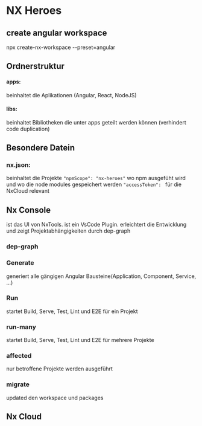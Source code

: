 # NX Heroes

## create angular workspace  
npx create-nx-workspace --preset=angular

## Ordnerstruktur
#### apps: 
beinhaltet die Aplikationen (Angular, React, NodeJS)
#### libs: 
beinhaltet Bibliotheken die unter apps geteilt werden können  (verhindert code duplication)

## Besondere Datein 
### nx.json: 
beinhaltet die Projekte 
```"npmScope": "nx-heroes"``` wo npm ausgefüht wird und wo die node modules gespeichert werden 
```"accessToken": ``` für die NxCloud relevant
## Nx Console 
ist das UI von NxTools.
ist ein VsCode Plugin.
erleichtert die Entwicklung und zeigt Projektabhängigkeiten durch dep-graph
### dep-graph 
### Generate
generiert alle gängigen Angular Bausteine(Application, Component, Service, ...)
### Run
startet Build, Serve, Test, Lint und E2E für ein Projekt
### run-many
startet Build, Serve, Test, Lint und E2E für mehrere Projekte
### affected 
nur betroffene Projekte werden ausgeführt
### migrate
updated den workspace und packages
## Nx Cloud 